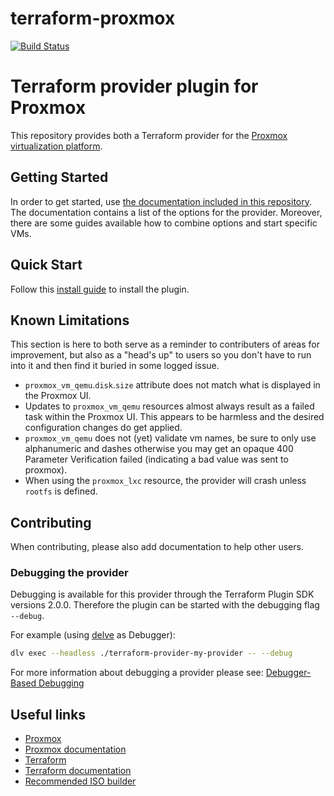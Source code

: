 # terraform-proxmox

[![Build Status](https://travis-ci.com/Telmate/terraform-provider-proxmox.svg?branch=master)](https://travis-ci.com/Telmate/terraform-provider-proxmox)

# Terraform provider plugin for Proxmox

This repository provides both a Terraform provider for the [Proxmox virtualization platform](https://pve.proxmox.com/pve-docs/).

## Getting Started

In order to get started, use [the documentation included in this repository](docs/index.md). The documentation contains
a list of the options for the provider. Moreover, there are some guides available how to combine
options and start specific VMs.

## Quick Start

Follow this [install guide](docs/guides/installation.md) to install the plugin.

## Known Limitations

This section is here to both serve as a reminder to contributers of areas for improvement, but also as a "head's up" to users so you don't have to run into it and then find it buried in some logged issue.

* `proxmox_vm_qemu`.`disk`.`size` attribute does not match what is displayed in the Proxmox UI.
* Updates to `proxmox_vm_qemu` resources almost always result as a failed task within the Proxmox UI. This appears to be harmless and the desired configuration changes do get applied.
* `proxmox_vm_qemu` does not (yet) validate vm names, be sure to only use alphanumeric and dashes otherwise you may get an opaque 400 Parameter Verification failed (indicating a bad value was sent to proxmox).
* When using the `proxmox_lxc` resource, the provider will crash unless `rootfs` is defined.

## Contributing

When contributing, please also add documentation to help other users.

### Debugging the provider

Debugging is available for this provider through the Terraform Plugin SDK versions 2.0.0. Therefore the plugin can be 
started with the debugging flag `--debug`.

For example (using [delve](https://github.com/go-delve/delve) as Debugger):
```bash
dlv exec --headless ./terraform-provider-my-provider -- --debug
```

For more information about debugging a provider please see: [Debugger-Based Debugging](https://www.terraform.io/docs/extend/debugging.html#debugger-based-debugging)

## Useful links

* [Proxmox](https://www.proxmox.com/en/)
* [Proxmox documentation](https://pve.proxmox.com/pve-docs/)
* [Terraform](https://www.terraform.io/)
* [Terraform documentation](https://www.terraform.io/docs/index.html)
* [Recommended ISO builder](https://github.com/Telmate/terraform-ubuntu-proxmox-iso)

